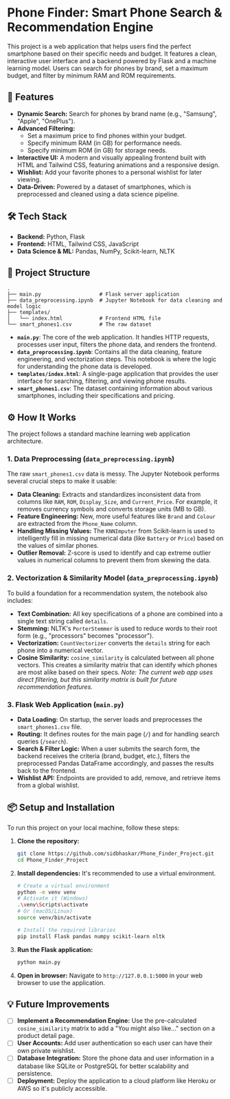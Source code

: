 # Phone Finder: Smart Phone Search & Recommendation Engine

This project is a web application that helps users find the perfect smartphone based on their specific needs and budget. It features a clean, interactive user interface and a backend powered by Flask and a machine learning model. Users can search for phones by brand, set a maximum budget, and filter by minimum RAM and ROM requirements.

## 🚀 Features

-   **Dynamic Search:** Search for phones by brand name (e.g., "Samsung", "Apple", "OnePlus").
-   **Advanced Filtering:**
    -   Set a maximum price to find phones within your budget.
    -   Specify minimum RAM (in GB) for performance needs.
    -   Specify minimum ROM (in GB) for storage needs.
-   **Interactive UI:** A modern and visually appealing frontend built with HTML and Tailwind CSS, featuring animations and a responsive design.
-   **Wishlist:** Add your favorite phones to a personal wishlist for later viewing.
-   **Data-Driven:** Powered by a dataset of smartphones, which is preprocessed and cleaned using a data science pipeline.

## 🛠️ Tech Stack

-   **Backend:** Python, Flask
-   **Frontend:** HTML, Tailwind CSS, JavaScript
-   **Data Science & ML:** Pandas, NumPy, Scikit-learn, NLTK

## 📂 Project Structure

```
.
├── main.py                   # Flask server application
├── data_preprocessing.ipynb  # Jupyter Notebook for data cleaning and model logic
├── templates/
│   └── index.html            # Frontend HTML file
└── smart_phones1.csv         # The raw dataset
```

-   **`main.py`**: The core of the web application. It handles HTTP requests, processes user input, filters the phone data, and renders the frontend.
-   **`data_preprocessing.ipynb`**: Contains all the data cleaning, feature engineering, and vectorization steps. This notebook is where the logic for understanding the phone data is developed.
-   **`templates/index.html`**: A single-page application that provides the user interface for searching, filtering, and viewing phone results.
-   **`smart_phones1.csv`**: The dataset containing information about various smartphones, including their specifications and pricing.

## ⚙️ How It Works

The project follows a standard machine learning web application architecture.

### 1. Data Preprocessing (`data_preprocessing.ipynb`)

The raw `smart_phones1.csv` data is messy. The Jupyter Notebook performs several crucial steps to make it usable:

-   **Data Cleaning:** Extracts and standardizes inconsistent data from columns like `RAM`, `ROM`, `Display_Size`, and `Current_Price`. For example, it removes currency symbols and converts storage units (MB to GB).
-   **Feature Engineering:** New, more useful features like `Brand` and `Colour` are extracted from the `Phone_Name` column.
-   **Handling Missing Values:** The `KNNImputer` from Scikit-learn is used to intelligently fill in missing numerical data (like `Battery` or `Price`) based on the values of similar phones.
-   **Outlier Removal:** Z-score is used to identify and cap extreme outlier values in numerical columns to prevent them from skewing the data.

### 2. Vectorization & Similarity Model (`data_preprocessing.ipynb`)

To build a foundation for a recommendation system, the notebook also includes:

-   **Text Combination:** All key specifications of a phone are combined into a single text string called `details`.
-   **Stemming:** NLTK's `PorterStemmer` is used to reduce words to their root form (e.g., "processors" becomes "processor").
-   **Vectorization:** `CountVectorizer` converts the `details` string for each phone into a numerical vector.
-   **Cosine Similarity:** `cosine_similarity` is calculated between all phone vectors. This creates a similarity matrix that can identify which phones are most alike based on their specs. *Note: The current web app uses direct filtering, but this similarity matrix is built for future recommendation features.*

### 3. Flask Web Application (`main.py`)

-   **Data Loading:** On startup, the server loads and preprocesses the `smart_phones1.csv` file.
-   **Routing:** It defines routes for the main page (`/`) and for handling search queries (`/search`).
-   **Search & Filter Logic:** When a user submits the search form, the backend receives the criteria (brand, budget, etc.), filters the preprocessed Pandas DataFrame accordingly, and passes the results back to the frontend.
-   **Wishlist API:** Endpoints are provided to add, remove, and retrieve items from a global wishlist.

## 📦 Setup and Installation

To run this project on your local machine, follow these steps:

1.  **Clone the repository:**
    ```bash
    git clone https://github.com/sidbhaskar/Phone_Finder_Project.git
    cd Phone_Finder_Project
    ```

2.  **Install dependencies:**
    It's recommended to use a virtual environment.
    ```bash
    # Create a virtual environment
    python -m venv venv
    # Activate it (Windows)
    .\venv\Scripts\activate
    # Or (macOS/Linux)
    source venv/bin/activate

    # Install the required libraries
    pip install Flask pandas numpy scikit-learn nltk
    ```

3.  **Run the Flask application:**
    ```bash
    python main.py
    ```

4.  **Open in browser:**
    Navigate to `http://127.0.0.1:5000` in your web browser to use the application.

## 💡 Future Improvements

-   [ ] **Implement a Recommendation Engine:** Use the pre-calculated `cosine_similarity` matrix to add a "You might also like..." section on a product detail page.
-   [ ] **User Accounts:** Add user authentication so each user can have their own private wishlist.
-   [ ] **Database Integration:** Store the phone data and user information in a database like SQLite or PostgreSQL for better scalability and persistence.
-   [ ] **Deployment:** Deploy the application to a cloud platform like Heroku or AWS so it's publicly accessible.
